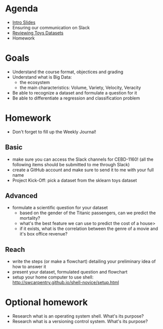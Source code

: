 # Agenda
* [Intro Slides](https://drive.google.com/open?id=1Ea1DruKUHzi632g7h51Vg3uPV6Kv5eka)
* Ensuring our communication on Slack
* [Reviewing Toys Datasets](https://scikit-learn.org/stable/datasets/index.html#toy-datasets)
* Homework

# Goals
* Understand the course format, objectices and grading
* Understand what is Big Data:
  * the ecosystem
  * the main characteristics: Volume, Variety, Velocity, Veracity
* Be able to recognize a dataset and formulate a question for it  
* Be able to differentiate a regression and classification problem

# Homework
- Don't forget to fill up the Weekly Journal! 

## Basic
* make sure you can access the Slack channels for CEBD-1160! (all the following items should be submitted to me through Slack)
* create a GitHub account and make sure to send it to me with your full name
* Project Kick-Off: pick a dataset from the sklearn toys dataset

## Advanced
* formulate a scientific question for your dataset
  * based on the gender of the Titanic passengers, can we predict the mortality?
  * what's the best feature we can use to predict the cost of a house>
  * if it exists, what is the correlation between the genre of a movie and it's box office revenue?
  
## Reach
* write the steps (or make a flowchart) detailing your preliminary idea of how to answer it
* present your dataset, formulated question and flowchart
* setup your home computer to use shell: http://swcarpentry.github.io/shell-novice/setup.html

# Optional homework
* Research what is an operating system shell. What's its purpose?
* Research what is a versioning control system. What's its purpose?

